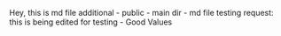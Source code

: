 Hey, this is md file
additional - public - main dir - md file
testing request: this is being edited for testing - Good Values
